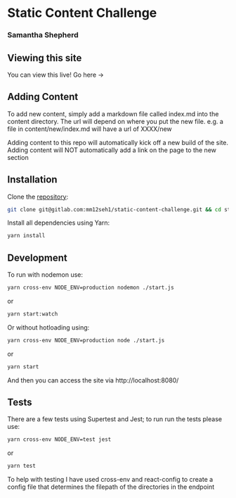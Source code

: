 # Static Content Challenge
### Samantha Shepherd

## Viewing this site
You can view this live! Go here -> 

## Adding Content

To add new content, simply add a markdown file called index.md into the content directory. The url will depend on where you put the new file. e.g. a file in content/new/index.md will have a url of XXXX/new

Adding content to this repo will automatically kick off a new build of the site.
Adding content will NOT automatically add a link on the page to the new section

## Installation

Clone the [repository](https://gitlab.com/mm12seh1/static-content-challenge):

```bash
git clone git@gitlab.com:mm12seh1/static-content-challenge.git && cd static-content-challenge
```

Install all dependencies using Yarn:

```bash
yarn install
```

## Development
To run with nodemon use:

```bash
yarn cross-env NODE_ENV=production nodemon ./start.js
```

or

```bash
yarn start:watch
```

Or without hotloading using: 

```bash
yarn cross-env NODE_ENV=production node ./start.js
```

or

```bash
yarn start
```

And then you can access the site via http://localhost:8080/

## Tests

There are a few tests using Supertest and Jest; to run run the tests please use:

```bash
yarn cross-env NODE_ENV=test jest
```

or

```bash
yarn test
```

To help with testing I have used cross-env and react-config to create a config file that determines the filepath of the directories in the endpoint
